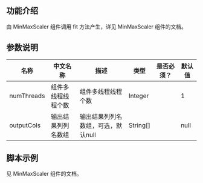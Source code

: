 ## 功能介绍
由 MinMaxScaler 组件调用 fit 方法产生，详见 MinMaxScaler 组件的文档。


## 参数说明
| 名称 | 中文名称 | 描述 | 类型 | 是否必须？ | 默认值 |
| --- | --- | --- | --- | --- | --- |
| numThreads | 组件多线程线程个数 | 组件多线程线程个数 | Integer |  | 1 |
| outputCols | 输出结果列列名数组 | 输出结果列列名数组，可选，默认null | String[] |  | null |


## 脚本示例
见 MinMaxScaler 组件的文档。
